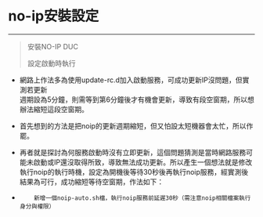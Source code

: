 # no-ip安裝設定

---

> 安裝NO-IP DUC
>
> 設定啟動時執行

* 網路上作法多為使用update-rc.d加入啟動服務，可成功更新IP沒問題，但實測若更新  
  週期設為5分鐘，則需等到第6分鐘後才有機會更新，導致有段空窗期，所以想辦法縮短這段空窗期。

* 首先想到的方法是把noip的更新週期縮短，但又怕設太短機器會太忙，所以作罷。

* 再者就是探討為何服務啟動時沒有立即更新，這個問題猜測是當時網路服務可能未啟動或IP還沒取得所致，導致無法成功更新。所以產生一個想法就是修改執行noip的執行時機，設定為開機後等待30秒後再執行noip服務，經實測後結果為可行，成功縮短等待空窗期，作法如下：

*         新增一個noip-auto.sh檔，執行noip服務前延遲30秒（需注意noip相關檔案執行身分與權限）



